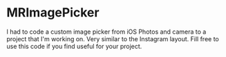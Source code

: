 # MRImagePicker

I had to code a custom image picker from iOS Photos and camera to a project that I'm working on. Very similar to the Instagram layout. Fill free to use this code if you find useful for your project.
